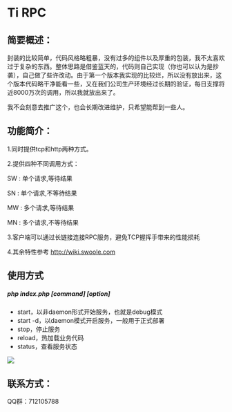 # Ti RPC
## 简要概述：
封装的比较简单，代码风格略粗暴，没有过多的组件以及厚重的包装，我不太喜欢过于复杂的东西。整体思路是借鉴蓝天的，代码则自己实现（你也可以认为是抄袭），自己做了些许改动。由于第一个版本我实现的比较烂，所以没有放出来，这个版本代码略干净能看一些，又在我们公司生产环境经过长期的验证，每日支撑将近8000万次的调用，所以我就放出来了。

我不会刻意去推广这个，也会长期改进维护，只希望能帮到一些人。

## 功能简介：
1.同时提供tcp和http两种方式。

2.提供四种不同调用方式：
 
 SW : 单个请求,等待结果
 
 SN : 单个请求,不等待结果
 
 MW : 多个请求,等待结果
  
 MN : 多个请求,不等待结果  

3.客户端可以通过长链接连接RPC服务，避免TCP握挥手带来的性能损耗

4.其余特性参考 http://wiki.swoole.com

## 使用方式
##### php index.php [command] [option]
- start，以非daemon形式开始服务，也就是debug模式
- start -d，以daemon模式开启服务，一般用于正式部署
- stop，停止服务
- reload，热加载业务代码
- status，查看服务状态

![](http://static.ti-node.com/github_tirpc_1.png)

## 联系方式：
QQ群：712105788
